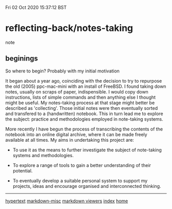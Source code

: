 Fri 02 Oct 2020 15:37:12 BST

# reflecting-back/notes-taking
note
## beginings

So where to begin? Probably with my initial motivation

It began about a year ago, coinciding with the decision to try to repurpose the old (2005) ppc-mac-mini with an install of FreeBSD. I found taking down notes, usually on scraps of paper, indispensible. I would copy down instructions, lists of simple commands and then anything else I thought might be useful. My notes-taking process at that stage might better be described as 'collecting'. Those initial notes were then eventually sorted and transfered to a (handwritten) notebook. This in turn lead me to explore the subject: practice and methodologies employed in note-taking systems.

More recently I have begun the process of transcribing the contents of the notebook into an online digital archive, where it can be made freely available at all times. My aims in undertaking this project are:
 

 * To use it as the means to further investigate the subject of note-taking systems and methodologies.



 * To explore a range of tools to gain a better understanding of their potential. 



 *  To eventually develop a suitable personal system to support my projects, ideas and encourage organised and interconnected thinking. 

___
[hypertext](./hypertext.md)
[markdown-misc](./markdown-misc.md)
[markdown viewers](./markdown-viewers.md)
[index](./index-file.md)
[home](./home.md)

